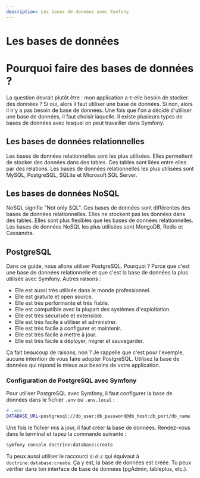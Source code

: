 ```yaml
---
description: Les bases de données avec Symfony
---
```


# Les bases de données

# Pourquoi faire des bases de données ?

La question devrait plutôt être : mon application a-t-elle besoin de stocker des données ? Si oui, alors il faut utiliser une base de données. Si non, alors il n'y a pas besoin de base de données. Une fois que l'on a décidé d'utiliser une base de données, il faut choisir laquelle. Il existe plusieurs types de bases de données avec lesquel on peut travailler dans Symfony.

## Les bases de données relationnelles

Les bases de données relationnelles sont les plus utilisées. Elles permettent de stocker des données dans des tables. Ces tables sont liées entre elles par des relations. Les bases de données relationnelles les plus utilisées sont MySQL, PostgreSQL, SQLite et Microsoft SQL Server.

## Les bases de données NoSQL

NoSQL signifie "Not only SQL". Ces bases de données sont différentes des bases de données relationnelles. Elles ne stockent pas les données dans des tables. Elles sont plus flexibles que les bases de données relationnelles. Les bases de données NoSQL les plus utilisées sont MongoDB, Redis et Cassandra.

## PostgreSQL

Dans ce guide, nous allons utiliser PostgreSQL. Pourquoi ? Parce que c'est une base de données relationnelle et que c'est la base de données la plus utilisée avec Symfony. Autres raisons :
- Elle est aussi très utilisée dans le monde professionnel. 
- Elle est gratuite et open source. 
- Elle est très performante et très fiable. 
- Elle est compatible avec la plupart des systèmes d'exploitation. 
- Elle est très sécurisée et extensible. 
- Elle est très facile à utiliser et administrer. 
- Elle est très facile à configurer et maintenir. 
- Elle est très facile à mettre à jour. 
- Elle est très facile à déployer, migrer et sauvegarder. 

Ça fait beaucoup de raisons, non ? Je rappelle que c'est pour l'exemple, aucune intention de vous faire adopter PostgreSQL. Utilisez la base de données qui répond le mieux aux besoins de votre application.

### Configuration de PostgreSQL avec Symfony

Pour utiliser PostgreSQL avec Symfony, il faut configurer la base de données dans le fichier `.env` ou `.env.local` :

```bash
# .env
DATABASE_URL=postgresql://db_user:db_password@db_host:db_port/db_name
```

Une fois le fichier mis à jour, il faut créer la base de données. Rendez-vous dans le terminal et tapez la commande suivante :

```bash
symfony console doctrine:database:create
```

Tu peux aussi utiliser le raccourci `d:d:c` qui équivaut à `doctrine:database:create`. Ça y est, la base de données est créée. Tu peux vérifier dans ton interface de base de données (pgAdmin, tableplus, etc.).

